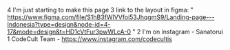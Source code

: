 4 I'm just starting to make this page
3 link to the layout in figma: "
https://www.figma.com/file/S1hB3fWlVVfoi53JhqgmS9/Landing-page---Indonesia?type=design&node-id=4-17&mode=design&t=HD1cVtFur3pwWLcA-0 "
2 I'm on instagram - Sanatorui
1 CodeCult Team - https://www.instagram.com/codecultis 
